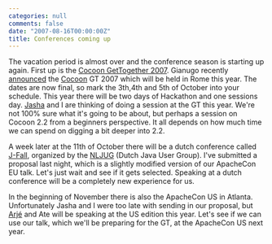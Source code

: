 ```yaml
---
categories: null
comments: false
date: "2007-08-16T00:00:00Z"
title: Conferences coming up
---
```



The vacation period is almost over and the conference season is starting up again.  First up is the <a href="http://www.cocoongt.org/" target="_blank">Cocoon GetTogether 2007</a>. Gianugo recently <a href="http://marc.info/?l=xml-cocoon-users&m=118660680623150&w=2" target="_blank">announced</a> the <a href="http://cocoon.apache.org/" target="_blank">Cocoon</a> GT 2007
which will be held in Rome this year. The dates are now final, so mark the 3th,4th and 5th of October into your schedule. This year there will be two days of Hackathon and one sessions day.
<a href="http://blogs.hippo.nl/jasha/" target="_blank">Jasha</a> and I are thinking of doing a session at the GT this year. We're not 100% sure what it's going to be about, but perhaps a session on Cocoon 2.2 from a beginners perspective. It all depends on how much time we can spend on digging a bit deeper into 2.2.

A week later at the 11th of October there will be a dutch conference called <a href="http://www.nljug.org/pages/events/content/jfall_2007/" target="_blank">J-Fall</a>, organized by the <a href="http://www.nljug.org/" target="_blank">NLJUG</a> (Dutch Java User Group). I've submitted a proposal last night, which is a slightly modified version of our ApacheCon EU talk. Let's just wait and see if it gets selected. Speaking at a dutch conference will be a completely new experience for us.</p>

<p>In the beginning of November there is also the ApacheCon US in Atlanta. Unfortunately Jasha and I were too late with sending in our proposal, but <a href="http://blogs.hippo.nl/arje/" target="_blank">Arjé</a> and Ate will be speaking at the US edition this year. Let's see if we can use our talk, which we'll be preparing for the GT,  at the ApacheCon US next year.
